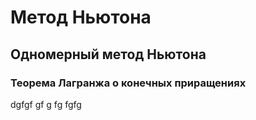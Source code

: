 # Метод Ньютона

## Одномерный метод Ньютона

### Теорема Лагранжа о конечных приращениях

<span>
dgfgf
gf
g
fg
fgfg
</span>